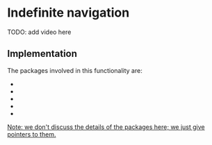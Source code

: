 # Indefinite navigation

TODO: add video here

## Implementation

The packages involved in this functionality are:


- <a class="number_name" href="#apriltags_ros"/>
- <a class="number_name" href="#fsm"/>
- <a class="number_name" href="#indefinite_navigation"/>
- <a class="number_name" href="#intersection_control"/>
- <a class="number_name" href="#navigation"/>

Note: we don't discuss the details of the packages here; we just give pointers to them.
